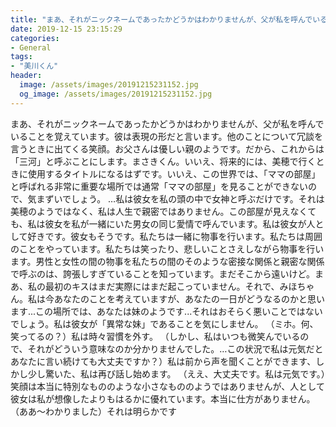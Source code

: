 ```yaml
---
title: "まあ、それがニックネームであったかどうかはわかりませんが、父が私を呼んでいることを覚えています。"
date: 2019-12-15 23:15:29
categories:
- General
tags:
- "美川くん"
header:
  image: /assets/images/20191215231152.jpg
  og_image: /assets/images/20191215231152.jpg
---
```


まあ、それがニックネームであったかどうかはわかりませんが、父が私を呼んでいることを覚えています。彼は表現の形だと言います。他のことについて冗談を言うときに出てくる笑顔。お父さんは優しい親のようです。だから、これからは「三河」と呼ぶことにします。まさきくん。いいえ、将来的には、美穂で行くときに使用するタイトルになるはずです。いいえ、この世界では、「ママの部屋」と呼ばれる非常に重要な場所では通常「ママの部屋」を見ることができないので、気まずいでしょう。 …私は彼女を私の頭の中で女神と呼ぶだけです。それは美穂のようではなく、私は人生で親密ではありません。この部屋が見えなくても、私は彼女を私が一緒にいた男女の同じ愛情で呼んでいます。私は彼女が人として好きです。彼女もそうです。私たちは一緒に物事を行います。私たちは周囲のことをやっています。私たちは笑ったり、悲しいことさえしながら物事を行います。男性と女性の間の物事を私たちの間のそのような密接な関係と親密な関係で呼ぶのは、誇張しすぎていることを知っています。まだそこから遠いけど。まあ、私の最初のキスはまだ実際にはまだ起こっていません。それで、みほちゃん。私は今あなたのことを考えていますが、あなたの一日がどうなるのかと思います...この場所では、あなたは妹のようです...それはおそらく悪いことではないでしょう。私は彼女が「異常な妹」であることを気にしません。 （ミホ。何、笑ってるの？）私は時々習慣を外す。 （しかし、私はいつも微笑んでいるので、それがどういう意味なのか分かりませんでした。…この状況で私は元気だとあなたに言い続けても大丈夫ですか？）私は前から声を聞くことができます、しかし少し驚いた、私は再び話し始めます。 （ええ、大丈夫です。私は元気です。）笑顔は本当に特別なもののような小さなもののようではありませんが、人として彼女は私が想像したよりもはるかに優れています。本当に仕方がありません。 （ああ〜わかりました）それは明らかです
